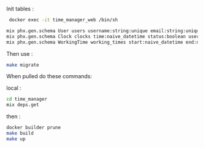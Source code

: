 Init tables :
```bash
 docker exec -it time_manager_web /bin/sh
```

```bash
mix phx.gen.schema User users username:string:unique email:string:unique
mix phx.gen.schema Clock clocks time:naive_datetime status:boolean user_id:references:users
mix phx.gen.schema WorkingTime working_times start:naive_datetime end:naive_datetime user_id:references:users
```
Then use :
```bash
make migrate  
```

When pulled do these commands:

local : 
```bash
cd time_manager
mix deps.get
```
then : 
```bash
docker builder prune
make build
make up
```